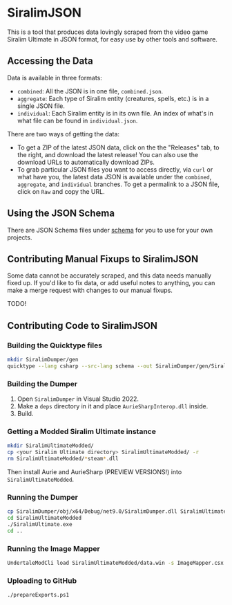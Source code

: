 # SiralimJSON

This is a tool that produces data lovingly scraped from the video game Siralim Ultimate in JSON format, for easy use by other tools and software.

## Accessing the Data

Data is available in three formats:

- `combined`: All the JSON is in one file, `combined.json`.
- `aggregate`: Each type of Siralim entity (creatures, spells, etc.) is in a single JSON file.
- `individual`: Each Siralim entity is in its own file. An index of what's in what file can be found in `individual.json`.

There are two ways of getting the data:

- To get a ZIP of the latest JSON data, click on the the "Releases" tab, to the right, and download the latest release! You can also use the download URLs to automatically download ZIPs.
- To grab particular JSON files you want to access directly, via `curl` or what have you, the latest data JSON is available under the `combined`, `aggregate`, and `individual` branches. To get a permalink to a JSON file, click on `Raw` and copy the URL.

## Using the JSON Schema

There are JSON Schema files under [schema](schema) for you to use for your own projects.

## Contributing Manual Fixups to SiralimJSON

Some data cannot be accurately scraped, and this data needs manually fixed up. If you'd like to fix data, or add useful notes to anything, you can make a merge request with changes to our manual fixups.

TODO!

## Contributing Code to SiralimJSON

### Building the Quicktype files

```bash
mkdir SiralimDumper/gen
quicktype --lang csharp --src-lang schema --out SiralimDumper/gen/SiralimUltimateDatabase.cs schema/combined.yaml --additional-schema 'schema/*.yaml' --framework SystemTextJson
```

### Building the Dumper

1. Open `SiralimDumper` in Visual Studio 2022.
2. Make a `deps` directory in it and place `AurieSharpInterop.dll` inside.
3. Build.

### Getting a Modded Siralim Ultimate instance

```bash
mkdir SiralimUltimateModded/
cp <your Siralim Ultimate directory> SiralimUltimateModded/ -r
rm SiralimUltimateModded/*steam*.dll
```

Then install Aurie and AurieSharp (PREVIEW VERSIONS!) into `SiralimUltimateModded`.

### Running the Dumper

```bash
cp SiralimDumper/obj/x64/Debug/net9.0/SiralimDumper.dll SiralimUltimateModded/mods/Managed/SiralimDumper.dll
cd SiralimUltimateModded
./SiralimUltimate.exe
cd ..
```

### Running the Image Mapper

```bash
UndertaleModCli load SiralimUltimateModded/data.win -s ImageMapper.csx
```

### Uploading to GitHub

```bash
./prepareExports.ps1
```
